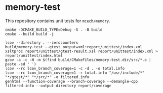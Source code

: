 memory-test
===========

This repository contains unit tests for `mcech/memory`.

    cmake -DCMAKE_BUILD_TYPE=Debug -S . -B build
    cmake --build build -j
    
    lcov --directory . --zerocounters
    build/memory-test --gtest_output=xml:report/unittest/index.xml
    xsltproc report/unittest/gtest-result.xsl report/unittest/index.xml > report/unittest/index.html
    gcov -a -c -H -m $(find build/CMakeFiles/memory-test.dir/src/*.o | paste -sd ' ')
    lcov --rc lcov_branch_coverage=1 -c -d . -o total.info
    lcov --rc lcov_branch_coverage=1 -r total.info "/usr/include/*" "*/gtest/*" "*/src/*" -o filtered.info
    genhtml --function-coverage --branch-coverage --demangle-cpp filtered.info --output-directory report/coverage
